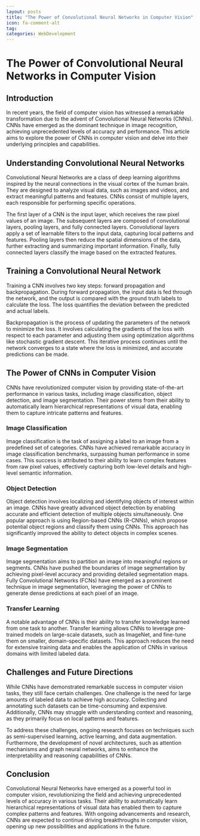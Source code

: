 ```yaml
---
layout: posts
title: "The Power of Convolutional Neural Networks in Computer Vision"
icon: fa-comment-alt
tag:      
categories: WebDevelopment
---
```



# The Power of Convolutional Neural Networks in Computer Vision

## Introduction

In recent years, the field of computer vision has witnessed a remarkable transformation due to the advent of Convolutional Neural Networks (CNNs). CNNs have emerged as the dominant technique in image recognition, achieving unprecedented levels of accuracy and performance. This article aims to explore the power of CNNs in computer vision and delve into their underlying principles and capabilities.

## Understanding Convolutional Neural Networks

Convolutional Neural Networks are a class of deep learning algorithms inspired by the neural connections in the visual cortex of the human brain. They are designed to analyze visual data, such as images and videos, and extract meaningful patterns and features. CNNs consist of multiple layers, each responsible for performing specific operations.

The first layer of a CNN is the input layer, which receives the raw pixel values of an image. The subsequent layers are composed of convolutional layers, pooling layers, and fully connected layers. Convolutional layers apply a set of learnable filters to the input data, capturing local patterns and features. Pooling layers then reduce the spatial dimensions of the data, further extracting and summarizing important information. Finally, fully connected layers classify the image based on the extracted features.

## Training a Convolutional Neural Network

Training a CNN involves two key steps: forward propagation and backpropagation. During forward propagation, the input data is fed through the network, and the output is compared with the ground truth labels to calculate the loss. The loss quantifies the deviation between the predicted and actual labels.

Backpropagation is the process of updating the parameters of the network to minimize the loss. It involves calculating the gradients of the loss with respect to each parameter and adjusting them using optimization algorithms like stochastic gradient descent. This iterative process continues until the network converges to a state where the loss is minimized, and accurate predictions can be made.

## The Power of CNNs in Computer Vision

CNNs have revolutionized computer vision by providing state-of-the-art performance in various tasks, including image classification, object detection, and image segmentation. Their power stems from their ability to automatically learn hierarchical representations of visual data, enabling them to capture intricate patterns and features.

### Image Classification

Image classification is the task of assigning a label to an image from a predefined set of categories. CNNs have achieved remarkable accuracy in image classification benchmarks, surpassing human performance in some cases. This success is attributed to their ability to learn complex features from raw pixel values, effectively capturing both low-level details and high-level semantic information.

### Object Detection

Object detection involves localizing and identifying objects of interest within an image. CNNs have greatly advanced object detection by enabling accurate and efficient detection of multiple objects simultaneously. One popular approach is using Region-based CNNs (R-CNNs), which propose potential object regions and classify them using CNNs. This approach has significantly improved the ability to detect objects in complex scenes.

### Image Segmentation

Image segmentation aims to partition an image into meaningful regions or segments. CNNs have pushed the boundaries of image segmentation by achieving pixel-level accuracy and providing detailed segmentation maps. Fully Convolutional Networks (FCNs) have emerged as a prominent technique in image segmentation, leveraging the power of CNNs to generate dense predictions at each pixel of an image.

### Transfer Learning

A notable advantage of CNNs is their ability to transfer knowledge learned from one task to another. Transfer learning allows CNNs to leverage pre-trained models on large-scale datasets, such as ImageNet, and fine-tune them on smaller, domain-specific datasets. This approach reduces the need for extensive training data and enables the application of CNNs in various domains with limited labeled data.

## Challenges and Future Directions

While CNNs have demonstrated remarkable success in computer vision tasks, they still face certain challenges. One challenge is the need for large amounts of labeled data to achieve high accuracy. Collecting and annotating such datasets can be time-consuming and expensive. Additionally, CNNs may struggle with understanding context and reasoning, as they primarily focus on local patterns and features.

To address these challenges, ongoing research focuses on techniques such as semi-supervised learning, active learning, and data augmentation. Furthermore, the development of novel architectures, such as attention mechanisms and graph neural networks, aims to enhance the interpretability and reasoning capabilities of CNNs.

## Conclusion

Convolutional Neural Networks have emerged as a powerful tool in computer vision, revolutionizing the field and achieving unprecedented levels of accuracy in various tasks. Their ability to automatically learn hierarchical representations of visual data has enabled them to capture complex patterns and features. With ongoing advancements and research, CNNs are expected to continue driving breakthroughs in computer vision, opening up new possibilities and applications in the future.